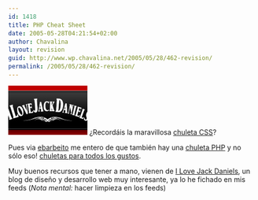 ```yaml
---
id: 1418
title: PHP Cheat Sheet
date: 2005-05-28T04:21:54+02:00
author: Chavalina
layout: revision
guid: http://www.wp.chavalina.net/2005/05/28/462-revision/
permalink: /2005/05/28/462-revision/
---
```

<img class="imgizqda" src="/imagenes/fotos/lovejackdaniels.jpg" alt="I Love Jack Daniels" /> ¿Recordáis la maravillosa <a href="http://www.chavalina.net/comentar.php?idpost=418&q=css" target="_blank">chuleta CSS</a>?

Pues via <a href="http://blog.enrique.barbeito.org/archivos/2005/05/04/chuleta-php-y-mas/" target="_blank">ebarbeito</a> me entero de que también hay una <a href="http://www.ilovejackdaniels.com/php/php-cheat-sheet/" target="_blank">chuleta PHP</a> y no sólo eso! <a href="http://www.ilovejackdaniels.com/cheat-sheets/" target="_blank">chuletas para todos los gustos</a>.

Muy buenos recursos que tener a mano, vienen de <a href="http://www.ilovejackdaniels.com/" target="_blank">I Love Jack Daniels</a>, un blog de diseño y desarrollo web muy interesante, ya lo he fichado en mis feeds (_Nota mental:_ hacer limpieza en los feeds)